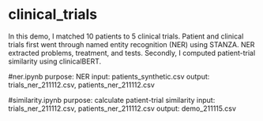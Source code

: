 # clinical_trials
In this demo, I matched 10 patients to 5 clinical trials. Patient and clinical trials first went through named entity recognition (NER) using STANZA. NER extracted problems, treatment, and tests. Secondly, I computed patient-trial similarity using clinicalBERT.

#ner.ipynb
purpose: NER
input: patients_synthetic.csv
output: trials_ner_211112.csv, patients_ner_211112.csv

#similarity.ipynb
purpose: calculate patient-trial similarity
input: trials_ner_211112.csv, patients_ner_211112.csv
output: demo_211115.csv

